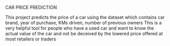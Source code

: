 CAR PRICE PREDICTION

This project predicts the price of a car using the dataset which contains car brand, year of purchase, KMs driven, number of previous owners
This is a very helpful tool for people who have a used car and want to know the actual value of the car and not be deceived by the lowered price offered at most retailers or traders
